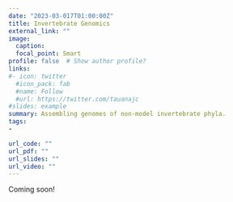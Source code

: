 ```yaml
---
date: "2023-03-017T01:00:00Z"
title: Invertebrate Genomics
external_link: ""
image:
  caption: 
  focal_point: Smart
profile: false  # Show author profile?
links:
#- icon: twitter
  #icon_pack: fab
  #name: Follow
  #url: https://twitter.com/tauanajc
#slides: example
summary: Assembling genomes of non-model invertebrate phyla.
tags:
-

url_code: ""
url_pdf: ""
url_slides: ""
url_video: ""
---
```


Coming soon!